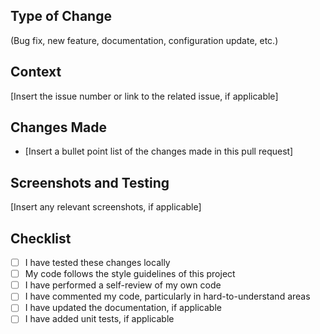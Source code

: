 ## Type of Change

(Bug fix, new feature, documentation, configuration update, etc.)

## Context

[Insert the issue number or link to the related issue, if applicable]

## Changes Made

- [Insert a bullet point list of the changes made in this pull request]

## Screenshots and Testing

[Insert any relevant screenshots, if applicable]

## Checklist

- [ ] I have tested these changes locally
- [ ] My code follows the style guidelines of this project
- [ ] I have performed a self-review of my own code
- [ ] I have commented my code, particularly in hard-to-understand areas
- [ ] I have updated the documentation, if applicable
- [ ] I have added unit tests, if applicable